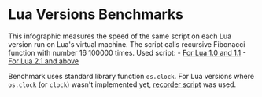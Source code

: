 # Lua Versions Benchmarks
This infographic measures the speed of the same script on each Lua version run on Lua's virtual machine.
The script calls recursive Fibonacci function with number 16 100000 times.
Used script:
	- [For Lua 1.0 and 1.1](benchmark_1_0.lua)
	- [For Lua 2.1 and above](benchmark.lua)

Benchmark uses standard library function `os.clock`.
For Lua versions where `os.clock` (or `clock`) wasn't implemented yet, [recorder script](benchmark_recorder.lua) was used.